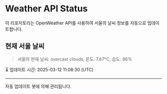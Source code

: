 
# Weather API Status

이 리포지토리는 OpenWeather API를 사용하여 서울의 날씨 정보를 자동으로 업데이트합니다.

## 현재 서울 날씨
> 서울의 현재 날씨: overcast clouds, 온도: 7.87°C, 습도: 86%

⏳ 업데이트 시간: 2025-03-12 11:08:30 (UTC)

---
자동 업데이트 봇에 의해 관리됩니다.
